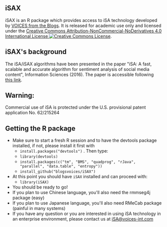 ## iSAX
iSAX is an R package which provides access to iSA technology developed by <a href="http://www.voices-int.com" target="_blank">VOICES from the Blogs</a>. It is released for academic use only and licensed under the <a rel="license" href="http://creativecommons.org/licenses/by-nc-nd/4.0/" target="_blank">Creative Commons Attribution-NonCommercial-NoDerivatives 4.0 International License <img alt="Creative Commons License" style="border-width:0" src="https://i.creativecommons.org/l/by-nc-nd/4.0/80x15.png" /></a>.

## iSAX's background
The iSA/iSAX algorithms have been presented in the paper "iSA: A fast, scalable and accurate algorithm for sentiment analysis of social media content", Information Sciences (2016). The paper is accessible following <a href="http://dx.doi.org/10.1016/j.ins.2016.05.052" target="_blank">this link</a>.


## Warning:
Commercial use of iSA is protected under the U.S. provisional patent application No. 62/215264

## Getting the R package
- Make sure to start a fresh R session and to have the devtools package installed, if not, please install it first with
  - `install.packages("devtools")`
. Then type:
  - `library(devtools)`
  - `install.packages(c("tm", "BMS", "quadprog", "rJava", "parallel", "data.table", "entropy"))`
  - `install_github("blogsvoices/iSAX")`
- At this point you should have `iSAX` installed and can proceed with:
  - `library(iSAX)`
- You should be ready to go!
- If you plan to use Chinese language, you'll also need the rmmseg4j package (easy)
- If you plan to use Japanese language, you'll also need RMeCab package (painful in many systems)
- If you have any question or you are interested in using iSA technology in an enterprise environment, please contact us at iSA@voices-int.com

